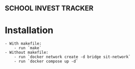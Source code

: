 ## SCHOOL INVEST TRACKER

# Installation
    - With makefile:
        - run `make`
    - Without makefile:
        - run `docker network create -d bridge sit-network`
        - run `docker compose up -d`